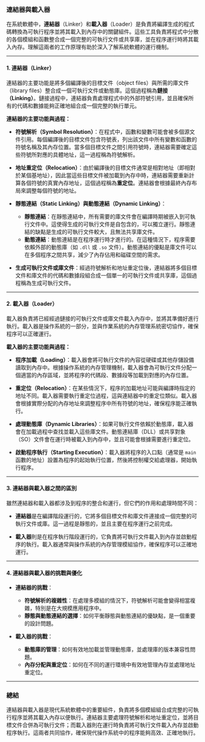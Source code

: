 ### 連結器與載入器

在系統軟體中，**連結器**（Linker）和**載入器**（Loader）是負責將編譯生成的程式碼轉換為可執行程序並將其載入到內存中的關鍵組件。這些工具負責將程式中分散的各個模組和函數整合成一個完整的可執行文件或共享庫，並在程序運行時將其載入內存。理解這兩者的工作原理有助於深入了解系統軟體的運行機制。

---

#### 1. **連結器（Linker）**

連結器的主要功能是將多個編譯後的目標文件（object files）與所需的庫文件（library files）整合成一個可執行文件或動態庫。這個過程稱為**鏈接（Linking）**。鏈接過程中，連結器負責處理程式中的外部符號引用，並且確保所有的代碼和數據能夠正確地組合成一個完整的執行單元。

**連結器的主要功能與過程：**

- **符號解析（Symbol Resolution）**：在程式中，函數和變數可能會被多個源文件引用。每個編譯後的目標文件包含符號表，列出該文件中所有變數和函數的符號名稱及其內存位置。當多個目標文件之間引用符號時，連結器需要確定這些符號所對應的具體地址，這一過程稱為符號解析。

- **地址重定位（Relocation）**：由於編譯後的目標文件通常是相對地址（即相對於某個基地址），因此當這些目標文件被加載到內存中時，連結器需要重新計算各個符號的真實內存地址，這個過程稱為**重定位**。連結器會根據最終內存布局來調整每個符號的地址。

- **靜態連結（Static Linking）與動態連結（Dynamic Linking）**：
  - **靜態連結**：在靜態連結中，所有需要的庫文件會在編譯時期被嵌入到可執行文件中。這使得生成的可執行文件是自包含的，可以獨立運行。靜態連結的缺點是生成的可執行文件較大，且無法共享庫文件。
  - **動態連結**：動態連結是在程序運行時才進行的。在這種情況下，程序需要依賴外部的動態庫（如 `.dll` 或 `.so` 文件）。動態連結的優點是庫文件可以在多個程序之間共享，減少了內存佔用和磁碟空間的需求。

- **生成可執行文件或庫文件**：經過符號解析和地址重定位後，連結器將多個目標文件和庫文件的代碼和數據段組合成一個單一的可執行文件或共享庫，這個過程稱為生成可執行文件。

---

#### 2. **載入器（Loader）**

載入器負責將已經經過鏈接的可執行文件或庫文件載入內存中，並將其準備好進行執行。載入器是操作系統的一部分，並與作業系統的內存管理系統密切協作，確保程序可以正確運行。

**載入器的主要功能與過程：**

- **程序加載（Loading）**：載入器會將可執行文件的內容從硬碟或其他存儲設備讀取到內存中。根據操作系統的內存管理機制，載入器會為可執行文件分配一個適當的內存區域，並將程序的代碼段、數據段等加載到對應的內存位置。

- **重定位（Relocation）**：在某些情況下，程序的加載地址可能與編譯時指定的地址不同。載入器需要執行重定位過程，這與連結器中的重定位類似。載入器會根據實際分配的內存地址來調整程序中所有符號的地址，確保程序能正確執行。

- **處理動態庫（Dynamic Libraries）**：如果可執行文件依賴於動態庫，載入器會在加載過程中查找並載入這些庫文件。動態連結庫（DLL）或共享對象（SO）文件會在運行時被載入到內存中，並且可能會根據需要進行重定位。

- **啟動程序執行（Starting Execution）**：載入器將程序的入口點（通常是 `main` 函數的地址）設置為程序的起始執行位置，然後將控制權交給處理器，開始執行程序。

---

#### 3. **連結器與載入器之間的區別**

雖然連結器和載入器都涉及到程序的整合和運行，但它們的作用和處理時間不同：

- **連結器**是在編譯階段運行的，它將多個目標文件和庫文件連接成一個完整的可執行文件或庫。這一過程是靜態的，並且主要在程序運行之前完成。
  
- **載入器**則是在程序執行階段運行的，它負責將可執行文件載入到內存並啟動程序的執行。載入器通常與操作系統的內存管理模組協作，確保程序可以正確地運行。

---

#### 4. **連結器與載入器的挑戰與優化**

- **連結器的挑戰**：
  - **符號解析的複雜性**：在處理多模組的情況下，符號解析可能會變得相當複雜，特別是在大規模應用程序中。
  - **靜態與動態連結的選擇**：如何平衡靜態與動態連結的優缺點，是一個重要的設計問題。

- **載入器的挑戰**：
  - **動態庫的管理**：如何有效地加載並管理動態庫，並處理庫的版本兼容性問題。
  - **內存分配與重定位**：如何在不同的運行環境中有效地管理內存並處理地址重定位。

---

### 總結

連結器與載入器是現代系統軟體中的重要組件，負責將多個模組組合成完整的可執行程序並將其載入內存以便執行。連結器主要處理符號解析和地址重定位，並將目標文件合併為可執行文件；而載入器則在運行時負責將可執行文件載入內存並啟動程序執行。這兩者共同協作，確保現代操作系統中的程序能夠高效、正確地執行。
